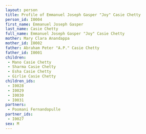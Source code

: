 ```yaml
---
layout: person
title: Profile of Emmanuel Joseph Gasper "Joy" Casie Chetty
person_id: I0004
first_name: Emmanuel Joseph Gasper
last_name: Casie Chetty
full_name: Emmanuel Joseph Gasper "Joy" Casie Chetty
mother: Mary Clara Anandappa
mother_id: I0002
father: Abraham Peter "A.P." Casie Chetty
father_id: I0001
children:
 - Mano Casie Chetty
 - Sharma Casie Chetty
 - Esha Casie Chetty
 - Girlie Casie Chetty
children_ids:
 - I0028
 - I0029
 - I0030
 - I0031
partners:
 - Poomani Fernandopulle
partner_ids:
 - I0027
sex: M
---
```


